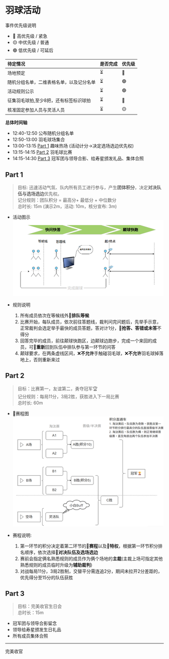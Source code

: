 # 羽球活动

事件优先级说明
- 🔴 高优先级 / 紧急
- 🟡 中优先级 / 普通
- 🟢 低优先级 / 可延后

|待定情况|是否完成|优先级|
|:--|:--|:--|
|场地预定|⏳|🔴|
|随机分组名单，二维表格名单，以及记分名单|⏳|🟢|
|活动规则公示|⏳|🟢|
|征集羽毛球拍,至少8把，还有标签标识球拍|⏳|🔴|
|核准固定参加人员与灵活人员|⏳|🟡|


**总体时间轴**     
- 12:40-12:50 公布随机分组名单
- 12:50-13:00 羽毛球场集合
- 13:00-13:15 [Part 1](#Part1) 趣味热场 (活动计分->决定选场选边优先权)
- 13:15-14:15 [Part 2](#Part2) 羽毛球比赛
- 14:15-14:30 [Part 3](#Part3) 冠军团与领导合影、给寿星颁发礼品、集体合照

## Part 1
> 目标: 迅速活动气氛、队内所有员工进行参与，产生**团体积分**，决定**对决队伍与选场选边**优先权。        
> 记分规则：团队积分 = 最高分+ 最低分 + 中位数分        
> 总时长: 15m (演示2m，活动: 10m，核分宣布: 3m)          

- 活动图示
![活动图示](./Snipaste_2025-09-12_16-21-07.png)

- 规则说明
  1. 所有成员依次在等候线外📌**排队等候**
  2. 比赛开始，每队成员，依次前往答题线，裁判问完问题后，先举手示意，正常裁判会选定举手最快的成员答题，答对计1分，📌**抢答、答错或未答**不得分
  3. 回答完毕的成员，前往颠球快跑区，边颠球边跑步，完成一个来回的成员，可📌**重新**回到队伍中排队参与第一环节的问答
  4. 颠球要求，在两条虚线区间，❌**不允许**手触碰羽毛球，❌**不允许**羽毛球掉落地上，否则重新来过

## Part 2
> 目标：比赛第一，友谊第二，勇夺冠军🏆        
> 记分规则：每局11分，3局2胜，获胜进入下一局比赛          
> 总时长: 60m        
> 
- 🏸赛程图
![赛制图](./Snipaste_2025-09-12_17-36-07.png)

- 赛程说明:
  1. 第一环节的积分决定着第二环节的📌**赛程**以及📌**特权**，根据第一环节积分排名顺序，依次选择📌**对决队伍及选场选边**
  2. 赛前会指定俩名熟悉规则的成员作为俩个场地的**主裁**(主裁上场可指定其他熟悉规则的成员临时升级为**辅助裁判**)
  3. 对战每局11分，3局2胜制，交替平分需连追2分，期间未拉开2分差距的，优先得分至15分的队伍获胜
## Part 3
> 目标：完美收官生日会    
> 总时长：15m    

- 冠军团与领导合影留念
- 领导给寿星颁发生日礼品
- 所有成员集体合照
---
完美收官
